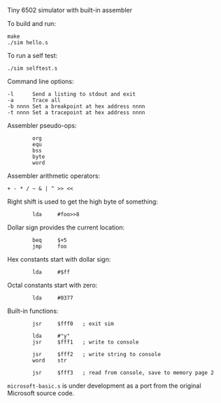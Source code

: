 Tiny 6502 simulator with built-in assembler

To build and run:
```
make
./sim hello.s
```
To run a self test:
```
./sim selftest.s
```
Command line options:
```
-l      Send a listing to stdout and exit
-a      Trace all
-b nnnn Set a breakpoint at hex address nnnn
-t nnnn Set a tracepoint at hex address nnnn
```
Assembler pseudo-ops:
```
        org
        equ
        bss
        byte
        word
```
Assembler arithmetic operators:
```
+ - * / ~ & | ^ >> <<
```
Right shift is used to get the high byte of something:
```
        lda     #foo>>8
```
Dollar sign provides the current location:
```
        beq     $+5
        jmp     foo
```
Hex constants start with dollar sign:
```
        lda     #$ff
```
Octal constants start with zero:
```
        lda     #0377
```
Built-in functions:
```
        jsr     $fff0   ; exit sim

        lda     #"y"
        jsr     $fff1   ; write to console

        jsr     $fff2   ; write string to console
        word    str

        jsr     $fff3   ; read from console, save to memory page 2
```
`microsoft-basic.s` is under development as a port from the original Microsoft source code.

